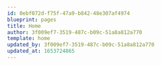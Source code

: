 ```yaml
---
id: 0ebf072d-f75f-47a9-b842-48e307af4974
blueprint: pages
title: Home
author: 3f009ef7-3519-487c-b09c-51a8a812a770
template: home
updated_by: 3f009ef7-3519-487c-b09c-51a8a812a770
updated_at: 1653724865
---
```

